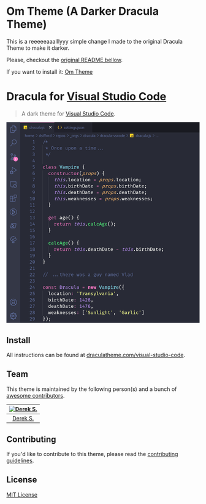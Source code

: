 # Om Theme (A Darker Dracula Theme)

This is a reeeeeaaalllyyy simple change I made to the original Dracula Theme to make it darker.

Please, checkout the [original README bellow](https://github.com/dracula/visual-studio/tree/c5bfa9b4d0c80b92535d35c673685d41f1d25494).

If you want to install it: [Om Theme](https://marketplace.visualstudio.com/items?itemName=omthemes.omthemes)

# Dracula for [Visual Studio Code](http://code.visualstudio.com)

> A dark theme for [Visual Studio Code](http://code.visualstudio.com).

![Screenshot](https://raw.githubusercontent.com/dracula/visual-studio-code/master/screenshot.png)

## Install

All instructions can be found at [draculatheme.com/visual-studio-code](https://draculatheme.com/visual-studio-code).

## Team

This theme is maintained by the following person(s) and a bunch of [awesome contributors](https://github.com/dracula/visual-studio-code/graphs/contributors).

[![Derek S.](https://avatars3.githubusercontent.com/u/5240018?v=3&s=70)](https://github.com/dsifford) |
:---: |
[Derek S.](https://github.com/dsifford) |

## Contributing

If you'd like to contribute to this theme, please read the [contributing guidelines](./.github/CONTRIBUTING.md).

## License

[MIT License](./LICENSE)

